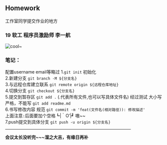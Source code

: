 ## Homework

工作室同学提交作业的地方

### 19 软工 程序员激励师 李一航
![cool~](https://i.loli.net/2020/11/25/JW6I2fhmbEUHgsz.jpg)
### 笔记：
配置username email等略过
1.`git init` 初始化<br/>
2.新建分支 `git branch -M ${分支名}`<br/>
3.与远程仓库建立联系 `git remote origin ${远程仓库地址}`<br/>
4.切换分支 `git checkout ${分支名}`<br/>
5.提交到暂存区 `git add .` (.代表所有文件,也可以写具体文件名) 经过测试 大小写严格，不能写 `git add readme.md`<br/>
6.书写修改内容 规范 `git commit -m 'feat(文件名(相对路径)): 修改描述'`<br/>上面注意`:`后面要加个空格┗|｀O′|┛ 嗷~~<br/>
7.push提交到具体分支 `git push -u origin ${分支名}`<br/>
<hr style="FILTER: alpha(opacity=100,finishopacity=0,style=2)" width="80%" color=#987cb9 SIZE=10 />

**会议太长没听完~~~溜之大吉，有缘日再补**